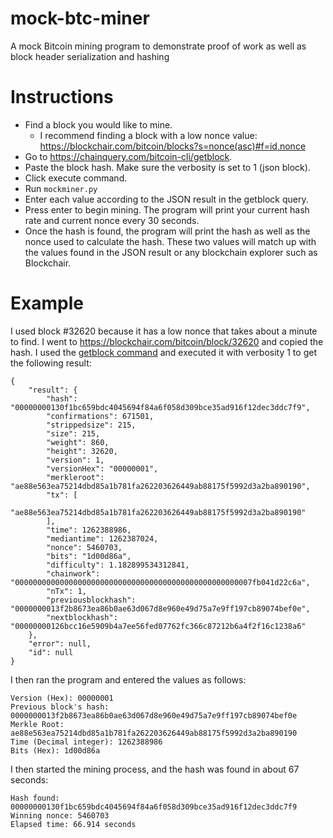 # mock-btc-miner
A mock Bitcoin mining program to demonstrate proof of work as well as block header serialization and hashing

# Instructions
- Find a block you would like to mine.
  - I recommend finding a block with a low nonce value: https://blockchair.com/bitcoin/blocks?s=nonce(asc)#f=id,nonce
- Go to https://chainquery.com/bitcoin-cli/getblock.
- Paste the block hash. Make sure the verbosity is set to 1 (json block).
- Click execute command.
- Run `mockminer.py`
- Enter each value according to the JSON result in the getblock query.
- Press enter to begin mining. The program will print your current hash rate and current nonce every 30 seconds.
- Once the hash is found, the program will print the hash as well as the nonce used to calculate the hash. These two values will match up with the values found in the JSON result or any blockchain explorer such as Blockchair.

# Example
I used block #32620 because it has a low nonce that takes about a minute to find. I went to https://blockchair.com/bitcoin/block/32620 and copied the hash. I used the [getblock command](https://chainquery.com/bitcoin-cli/getblock) and executed it with verbosity 1 to get the following result:
```
{
    "result": {
        "hash": "00000000130f1bc659bdc4045694f84a6f058d309bce35ad916f12dec3ddc7f9",
        "confirmations": 671501,
        "strippedsize": 215,
        "size": 215,
        "weight": 860,
        "height": 32620,
        "version": 1,
        "versionHex": "00000001",
        "merkleroot": "ae88e563ea75214dbd85a1b781fa262203626449ab88175f5992d3a2ba890190",
        "tx": [
            "ae88e563ea75214dbd85a1b781fa262203626449ab88175f5992d3a2ba890190"
        ],
        "time": 1262388986,
        "mediantime": 1262387024,
        "nonce": 5460703,
        "bits": "1d00d86a",
        "difficulty": 1.182899534312841,
        "chainwork": "00000000000000000000000000000000000000000000000000007fb041d22c6a",
        "nTx": 1,
        "previousblockhash": "0000000013f2b8673ea86b0ae63d067d8e960e49d75a7e9ff197cb89074bef0e",
        "nextblockhash": "00000000126bcc16e5909b4a7ee56fed07762fc366c87212b6a4f2f16c1238a6"
    },
    "error": null,
    "id": null
}
```

I then ran the program and entered the values as follows:
```
Version (Hex): 00000001
Previous block's hash: 0000000013f2b8673ea86b0ae63d067d8e960e49d75a7e9ff197cb89074bef0e
Merkle Root: ae88e563ea75214dbd85a1b781fa262203626449ab88175f5992d3a2ba890190
Time (Decimal integer): 1262388986
Bits (Hex): 1d00d86a
```

I then started the mining process, and the hash was found in about 67 seconds:
```
Hash found: 00000000130f1bc659bdc4045694f84a6f058d309bce35ad916f12dec3ddc7f9
Winning nonce: 5460703
Elapsed time: 66.914 seconds
```
